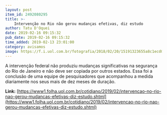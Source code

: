 ```yaml
---
layout: post
item_id: 2492080295
title: >-
    Intervenção no Rio não gerou mudanças efetivas, diz estudo
author: Tatu D'Oquei
date: 2019-02-16 09:15:32
pub_date: 2019-02-16 09:15:32
time_added: 2019-02-13 23:01:00
category: avisamos
image: https://f.i.uol.com.br/fotografia/2018/02/20/15191323655a8c1ecd07962_1519132365_3x2_rt.jpg
---
```


A intervenção federal não produziu mudanças significativas na segurança do Rio de Janeiro e não deve ser copiada por outros estados. Essa foi a conclusão de uma equipe de pesquisadores que acompanhou a medida diariamente nos seus mais de dez meses de duração.

**Link:** [https://www1.folha.uol.com.br/cotidiano/2019/02/intervencao-no-rio-nao-gerou-mudancas-efetivas-diz-estudo.shtml](https://www1.folha.uol.com.br/cotidiano/2019/02/intervencao-no-rio-nao-gerou-mudancas-efetivas-diz-estudo.shtml)

